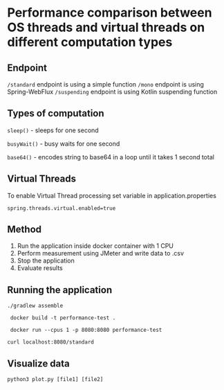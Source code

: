 # Performance comparison between OS threads and virtual threads on different computation types

## Endpoint

`/standard` endpoint is using a simple function
`/mono` endpoint is using Spring-WebFlux
`/suspending` endpoint is using Kotlin suspending function

## Types of computation

`sleep()` - sleeps for one second

`busyWait()` - busy waits for one second

`base64()` - encodes string to base64 in a loop until it takes 1 second total

## Virtual Threads
To enable Virtual Thread processing set variable in application.properties
```
spring.threads.virtual.enabled=true
```

## Method

1. Run the application inside docker container with 1 CPU
2. Perform measurement using JMeter and write data to .csv
3. Stop the application
4. Evaluate results

## Running the application

```
./gradlew assemble
```

```
 docker build -t performance-test .
```

```
 docker run --cpus 1 -p 8080:8080 performance-test
```

```
curl localhost:8080/standard
```

## Visualize data

```
python3 plot.py [file1] [file2]
```

